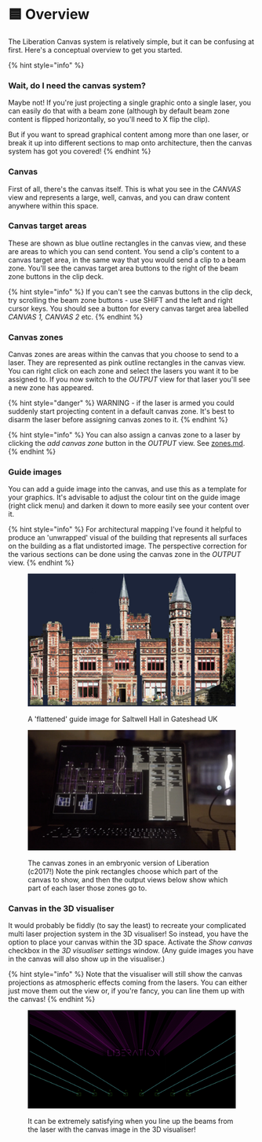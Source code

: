 # 🟦 Overview

The Liberation Canvas system is relatively simple, but it can be confusing at first. Here's a conceptual overview to get you started.&#x20;

{% hint style="info" %}
### Wait, do I need the canvas system?

Maybe not! If you're just projecting a single graphic onto a single laser, you can easily do that with a beam zone (although by default beam zone content is flipped horizontally, so you'll need to X flip the clip).&#x20;

But if you want to spread graphical content among more than one laser, or break it up into different sections to map onto architecture, then the canvas system has got you covered!&#x20;
{% endhint %}

### Canvas

First of all, there's the canvas itself. This is what you see in the _CANVAS_ view and represents a large, well, canvas, and you can draw content anywhere within this space.&#x20;

### Canvas target areas

These are shown as blue outline rectangles in the canvas view, and these are areas to which you can send content. You send a clip's content to a canvas target area, in the same way that you would send a clip to a beam zone. You'll see the canvas target area buttons to the right of the beam zone buttons in the clip deck.&#x20;

{% hint style="info" %}
If you can't see the canvas buttons in the clip deck, try scrolling the beam zone buttons - use SHIFT and the left and right cursor keys. You should see a button for every canvas target area labelled _CANVAS 1, CANVAS 2_ etc.&#x20;
{% endhint %}

### Canvas zones

Canvas zones are areas within the canvas that you choose to send to a laser. They are represented as pink outline rectangles in the canvas view. You can right click on each zone and select the lasers you want it to be assigned to. If you now switch to the _OUTPUT_ view for that laser you'll see a new zone has appeared. &#x20;

{% hint style="danger" %}
WARNING - if the laser is armed you could suddenly start projecting content in a default canvas zone. It's best to disarm the laser before assigning canvas zones to it.&#x20;
{% endhint %}

{% hint style="info" %}
You can also assign a canvas zone to a laser by clicking the _add canvas zone_ button in the _OUTPUT_ view. See [zones.md](../output-view/zones.md "mention").
{% endhint %}

### Guide images

You can add a guide image into the canvas, and use this as a template for your graphics. It's advisable to adjust the colour tint on the guide image (right click menu) and darken it down to more easily see your content over it.&#x20;

{% hint style="info" %}
For architectural mapping I've found it helpful to produce an 'unwrapped' visual of the building that represents all surfaces on the building as a flat undistorted image. The perspective correction for the various sections can be done using the canvas zone in the _OUTPUT_ view.&#x20;
{% endhint %}

<figure><img src="../.gitbook/assets/SaltwellHallFlat2.jpg" alt=""><figcaption><p>A 'flattened' guide image for Saltwell Hall in Gateshead UK</p></figcaption></figure>

<figure><img src="../.gitbook/assets/SaltwellHallZones.png" alt=""><figcaption><p>The canvas zones in an embryonic version of Liberation (c2017!) Note the pink rectangles choose which part of the canvas to show, and then the output views below show which part of each laser those zones go to. </p></figcaption></figure>

### Canvas in the 3D visualiser

It would probably be fiddly (to say the least) to recreate your complicated multi laser projection system in the 3D visualiser! So instead, you have the option to place your canvas within the 3D space. Activate the _Show canvas_ checkbox in the _3D visualiser settings_ window. (Any guide images you have in the canvas will also show up in the visualiser.)

{% hint style="info" %}
Note that the visualiser will still show the canvas projections as atmospheric effects coming from the lasers. You can either just move them out the view or, if you're fancy, you can line them up with the canvas!
{% endhint %}

<figure><img src="../.gitbook/assets/Screenshot 2025-01-17 at 10.36.49.png" alt=""><figcaption><p>It can be extremely satisfying when you line up the beams from the laser with the canvas image in the 3D visualiser! </p></figcaption></figure>




